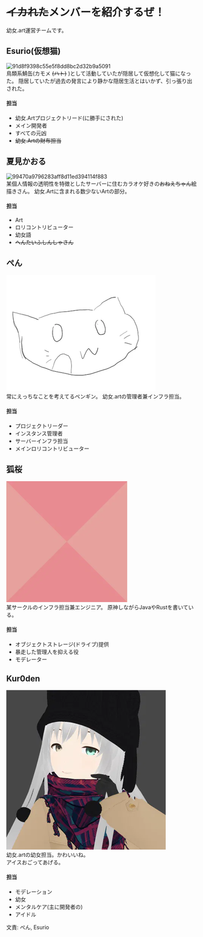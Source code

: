# ~~イカれた~~メンバーを紹介するぜ！
幼女.art運営チームです。

## Esurio(仮想猫)
![91d8f9398c55e5f8dd8bc2d32b9a5091](https://github.com/yojo-art/cherrypick/assets/121443048/9385224b-14a3-4b4d-8307-10a7ce9eae87)  
鳥類系鯖缶(カモメ ~~(ハト)~~ )として活動していたが隠居して仮想化して猫になった。
隠居していたが過去の発言により静かな隠居生活とはいかず、引っ張り出された。
#### 担当
- 幼女.Artプロジェクトリード(に勝手にされた)
- メイン開発者
- すべての元凶
- ~~幼女.Artの財布担当~~

## 夏見かおる
![99470a9796283aff8d11ed394114f883](https://github.com/yojo-art/cherrypick/assets/121443048/87a2d9ba-2b99-46a9-bf52-73cb7521b3ec)  
某個人情報の透明性を特徴としたサーバーに住むカラオケ好きの~~おねえちゃん~~絵描きさん。
幼女.Artに含まれる数少ないArtの部分。
#### 担当
- Art
- ロリコントリビューター
- 幼女語
- ~~へんたいふしんしゃさん~~

## ぺん
![@penginn-0](./assets/icons/2024-01-23%2018-52-45%201.png.webp)  
常にえっちなことを考えてるペンギン。
幼女.artの管理者兼インフラ担当。
#### 担当
- プロジェクトリーダー
- インスタンス管理者
- サーバーインフラ担当
- メインロリコントリビューター

## 狐桜
![@kozakura913](./assets/icons/kozakura2.png.webp)  
某サークルのインフラ担当兼エンジニア。
原神しながらJavaやRustを書いている。
#### 担当
- オブジェクトストレージ(ドライブ)提供
- 暴走した管理人を抑える役
- モデレーター

## Kur0den
![@kuroden0010](./assets/icons/kuroden.web.webp)  
幼女.artの幼女担当。かわいいね。  
アイスおごってあげる。  
#### 担当
- モデレーション
- 幼女
- メンタルケア(主に開発者の)
- アイドル

文責: ぺん, Esurio

